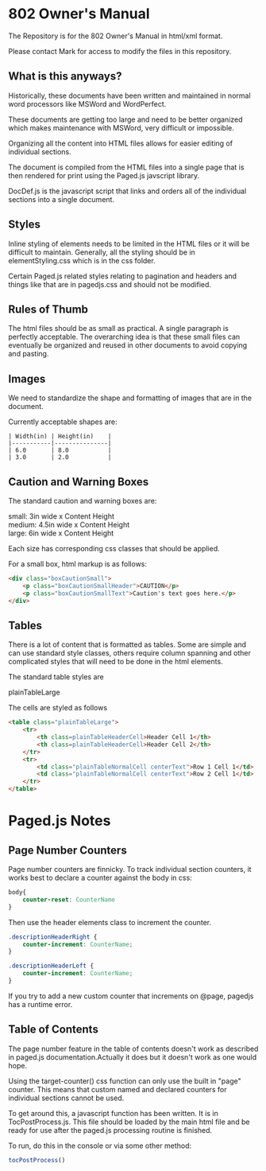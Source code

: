 
# 802 Owner's Manual

The Repository is for the 802 Owner's Manual in html/xml format.

Please contact Mark for access to modify the files in this repository.



## What is this anyways?

Historically, these documents have been written and maintained in normal word processors like MSWord and WordPerfect.

These documents are getting too large and need to be better organized which makes maintenance with MSWord, very difficult or impossible.

Organizing all the content into HTML files allows for easier editing of individual sections.

The document is compiled from the HTML files into a single page that is then rendered for print using the Paged.js javscript library.

DocDef.js is the javascript script that links and orders all of the individual sections into a single document.

## Styles

Inline styling of elements needs to be limited in the HTML files or it will be difficult to maintain.  Generally, all the styling should be in elementStyling.css which is in the css folder.

Certain Paged.js related styles relating to pagination and headers and things like that are in pagedjs.css and should not be modified.

## Rules of Thumb

The html files should be as small as practical.  A single paragraph is perfectly acceptable.
The overarching idea is that these small files can eventually be organized and reused in other documents to avoid copying and pasting.


## Images

We need to standardize the shape and formatting of images that are in the document.

Currently acceptable shapes are:

    | Width(in) | Height(in)    |
    |-----------|---------------|
    | 6.0       | 8.0           |
    | 3.0       | 2.0           |


## Caution and Warning Boxes

The standard caution and warning boxes are:

small: 3in wide x Content Height\
medium: 4.5in wide x Content Height\
large: 6in wide x Content Height

Each size has corresponding css classes that should be applied.

For a small box, html markup is as follows:
```html
<div class="boxCautionSmall">
    <p class="boxCautionSmallHeader">CAUTION</p>
    <p class="boxCautionSmallText">Caution's text goes here.</p>
</div>
```


## Tables
There is a lot of content that is formatted as tables.  Some are simple and can use standard style classes, others require column spanning and other complicated styles that will need to be done in the html elements.

The standard table styles are

plainTableLarge

The cells are styled as follows

```html
<table class="plainTableLarge">
    <tr>
        <th class=plainTableHeaderCell>Header Cell 1</th>
        <th class=plainTableHeaderCell>Header Cell 2</th>
    </tr>
    <tr>
        <td class="plainTableNormalCell centerText">Row 1 Cell 1</td>
        <td class="plainTableNormalCell centerText">Row 2 Cell 1</td>
    </tr>
</table>
```

# Paged.js Notes
## Page Number Counters
Page number counters are finnicky.
To track individual section counters, it works best to declare a counter against the body in css:
```css
body{
    counter-reset: CounterName
}
```
Then use the header elements class to increment the counter.  
```css
.descriptionHeaderRight {
    counter-increment: CounterName;
}

.descriptionHeaderLeft {
    counter-increment: CounterName;
}
```
If you try to add a new custom counter that increments on @page, pagedjs has a runtime error.

## Table of Contents
The page number feature in the table of contents doesn't work as described in paged.js documentation.Actually it does but it doesn't work as one would hope.

Using the target-counter() css function can only use the built in "page" counter.  This means that custom named and declared counters for individual sections cannot be used.

To get around this, a javascript function has been written.  It is in TocPostProcess.js.  This file should be loaded by the main html file and be ready for use after the paged.js processing routine is finished.

To run, do this in the console or via some other method:

```js
tocPostProcess()
```
